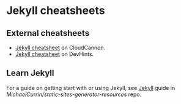 # Jekyll cheatsheets


## External cheatsheets

- [Jekyll cheatsheet](https://learn.cloudcannon.com/jekyll-cheat-sheet/) on CloudCannon.
- [Jekyll cheatsheet](https://devhints.io/jekyll) on DevHints.
 

## Learn Jekyll

For a guide on getting start with or using Jekyll, see [Jekyll](https://github.com/MichaelCurrin/static-sites-generator-resources/blob/master/Jekyll/) guide in _MichaelCurrin/static-sites-generator-resources_ repo.
